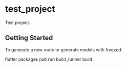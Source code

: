 # test_project

Test project.

## Getting Started

To generate a new route or generate models with freezed:

flutter packages pub run build_runner build